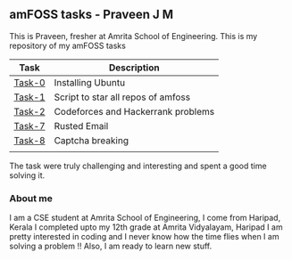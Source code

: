 ## amFOSS tasks - Praveen J M
 
 
This is Praveen, fresher at Amrita School of Engineering. 
This is my repository of my amFOSS tasks

| Task | Description |
| --- | --- |
| <a href="https://github.com/praveenjm2000/amfoss-tasks/tree/master/Task-0">Task-0</a> | Installing Ubuntu |
| <a href="https://github.com/praveenjm2000/amfoss-tasks/tree/master/Task-1">Task-1</a> | Script to star all repos of amfoss |
| <a href="https://github.com/praveenjm2000/amfoss-tasks/tree/master/Task-2">Task-2</a> | Codeforces and Hackerrank problems |
| <a href="https://github.com/praveenjm2000/amfoss-tasks/tree/master/Task-7">Task-7</a> | Rusted Email |
| <a href="https://github.com/praveenjm2000/amfoss-tasks/tree/master/Task-8">Task-8</a> | Captcha breaking |
|  |  |


The task were truly challenging and interesting and spent a good time solving it.



### About me

I am a CSE student at Amrita School of Engineering,
I come from Haripad, Kerala
I completed upto my 12th grade at Amrita Vidyalayam, Haripad
I am pretty interested in coding and I never know how the time flies when I am solving a problem !!
Also, I am ready to learn new stuff.
